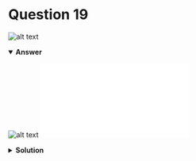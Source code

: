 # Question 19
![alt text](q19.png)

<details open>
<summary><b>Answer</b></summary>

![alt text](a19.svg)
![text](a19.py)
</details>

<details>
<summary><b>Solution</b></summary>

![alt text](s19.png)
</details>